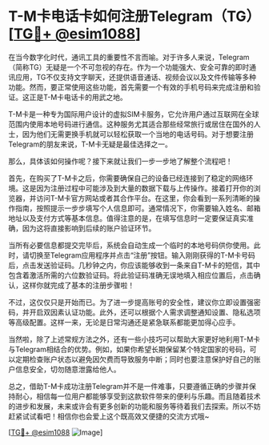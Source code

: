 # T-M卡电话卡如何注册Telegram（TG）[[TG💪+ @esim1088](https://t.me/s/esim1088)]

在当今数字化时代，通讯工具的重要性不言而喻。对于许多人来说，Telegram（简称TG）无疑是一个不可忽视的存在。作为一个功能强大、安全可靠的即时通讯应用，TG不仅支持文字聊天，还提供语音通话、视频会议以及文件传输等多种功能。然而，要正常使用这些功能，首先需要一个有效的手机号码来完成注册和验证。这正是T-M卡电话卡的用武之地。

T-M卡是一种专为国际用户设计的虚拟SIM卡服务，它允许用户通过互联网在全球范围内使用本地号码进行通信。这种服务尤其适合那些经常旅行或居住在国外的人士，因为他们无需更换手机就可以轻松获取一个当地的电话号码。对于想要注册Telegram的朋友来说，T-M卡无疑是最佳选择之一。

那么，具体该如何操作呢？接下来就让我们一步一步地了解整个流程吧！

首先，在购买了T-M卡之后，你需要确保自己的设备已经连接到了稳定的网络环境。这是因为注册过程中可能涉及到大量的数据下载与上传操作。接着打开你的浏览器，并访问T-M卡官方网站或者其合作平台。在这里，你会看到一系列清晰的操作指南，按照提示一步步填写个人信息即可。通常情况下，你需要输入姓名、邮箱地址以及支付方式等基本信息。值得注意的是，在填写信息时一定要保证真实准确，因为这将直接影响到后续的账户验证环节。

当所有必要信息都提交完毕后，系统会自动生成一个临时的本地号码供你使用。此时，请切换至Telegram应用程序并点击“注册”按钮。输入刚刚获得的T-M卡号码后，点击发送验证码。几秒钟之内，你应该能够收到一条来自T-M卡的短信，其中包含着激活所需的六位数验证码。将此验证码准确无误地填入相应位置后，点击确认，这样你就完成了基本的注册步骤啦！

不过，这仅仅只是开始而已。为了进一步提高账号的安全性，建议你立即设置强密码，并开启双因素认证功能。此外，还可以根据个人需求调整通知设置、隐私选项等高级配置。这样一来，无论是日常沟通还是紧急联系都能更加得心应手。

当然啦，除了上述常规方法之外，还有一些小技巧可以帮助大家更好地利用T-M卡与Telegram相结合的优势。例如，如果你希望长期保留某个特定国家的号码，可以定期检查账户状态以避免因欠费而导致服务中断；同时也要注意保护好自己的账户信息安全，切勿随意泄露给他人。

总之，借助T-M卡成功注册Telegram并不是一件难事，只要遵循正确的步骤并保持耐心，相信每一位用户都能够享受到这款软件带来的便利与乐趣。而且随着技术的进步和发展，未来或许会有更多创新的功能和服务等待着我们去探索。所以不妨赶紧试试看吧！相信你也会爱上这个既高效又便捷的交流方式哦~

[[TG💪+ @esim1088](https://t.me/s/esim1088) ![Image](https://i.postimg.cc/4NQfJmqS/Snipaste-2025-05-13-00-14-12.png)]